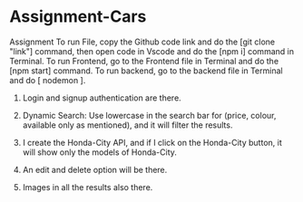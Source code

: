 # Assignment-Cars
Assignment
To run File, copy the Github code link and do the [git clone "link"] command, then open code in Vscode and do the [npm i] command in Terminal.
To run Frontend, go to the Frontend file in Terminal and do the [npm start] command.
To run backend, go to the backend file in Terminal and do [ nodemon ].


1. Login and signup authentication are there.

2. Dynamic Search: Use lowercase in the search bar for (price, colour, available only as mentioned), and it will filter the results.

3. I create the Honda-City API, and if I click on the Honda-City button, it will show only the models of Honda-City.

4. An edit and delete option will be there.

5.  Images in all the results also there.

